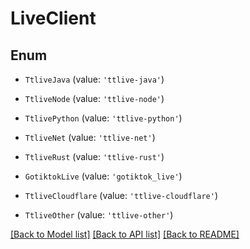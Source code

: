 # LiveClient


## Enum

* `TtliveJava` (value: `'ttlive-java'`)

* `TtliveNode` (value: `'ttlive-node'`)

* `TtlivePython` (value: `'ttlive-python'`)

* `TtliveNet` (value: `'ttlive-net'`)

* `TtliveRust` (value: `'ttlive-rust'`)

* `GotiktokLive` (value: `'gotiktok_live'`)

* `TtliveCloudflare` (value: `'ttlive-cloudflare'`)

* `TtliveOther` (value: `'ttlive-other'`)

[[Back to Model list]](../README.md#documentation-for-models) [[Back to API list]](../README.md#documentation-for-api-endpoints) [[Back to README]](../README.md)

